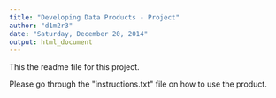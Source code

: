 ```yaml
---
title: "Developing Data Products - Project"
author: "d1m2r3"
date: "Saturday, December 20, 2014"
output: html_document
---
```


This the readme file for this project. 

Please go through the "instructions.txt" file on how to use the product.
